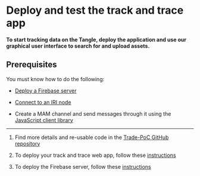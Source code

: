 # Deploy and test the track and trace app

**To start tracking data on the Tangle, deploy the application and use our graphical user interface to search for and upload assets.**

## Prerequisites

You must know how to do the following:

- [Deploy a Firebase server](https://firebase.google.com/)

- [Connect to an IRI node](root://node-software/0.1/iri/how-to-guides/get-started-with-the-api.md)

- Create a MAM channel and send messages through it using the [JavaScript client library](https://github.com/iotaledger/mam.client.js )

---

1. Find more details and re-usable code in the [Trade-PoC GitHub repository](https://github.com/iotaledger/trade-poc)

2. To deploy your track and trace web app, follow these [instructions](https://github.com/iotaledger/trade-poc/blob/master/firebase_functions/README.md)

3. To deploy the Firebase server, follow these [instructions](https://github.com/iotaledger/trade-poc/blob/master/README.md)
